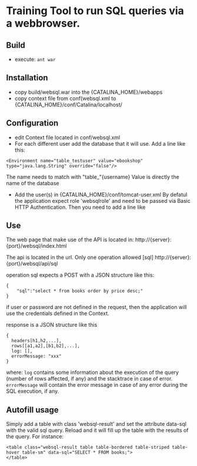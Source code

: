 # Training Tool to run SQL queries via a webbrowser. 

## Build
- execute:   `ant war`

## Installation
- copy build/websql.war into the {CATALINA_HOME}/webapps
- copy context file from conf(websql.xml to {CATALINA_HOME}/conf/Catalina/localhost/

## Configuration
- edit Context file located in conf/websql.xml
- For each different user add the database that it will use. Add a line like this:

```
<Environment name="table_testuser" value="ebookshop"  type="java.lang.String" override="false"/>       
```
The name needs to match with "table_"{username}
Value is directly the name of the database

- Add the user(s) in {CATALINA_HOME}/conf/tomcat-user.xml
By defatul the application expect role 'websqlrole' and need to be passed via Basic HTTP Authentication. Then you need to add a line like 

  <user username="testuser" password="test"  roles="websqlrole"/>


## Use
The web page that make use of the API is located in:
http://{server}:{port}/websql/index.html

The api is located in the url. Only one operation allowed [sql]
http://{server}:{port}/websql/api/sql

operation sql expects a POST with a JSON structure like this:
```
{
	"sql":"select * from books order by price desc;"
}
```
if user or password are not defined in the request, then the application will use the credentials defined in the Context.

response is a JSON structure like this
```
{
  headers[h1,h2,...],
  rows[[a1,a2],[b1,b2],...],
  log: [],
  errorMessage: "xxx"
}
```
where:
`log` contains some information about the execution of the query (number of rows affected, if any) and the stacktrace in case of error.
`errorMessage` will contain the error message in case of any error during the SQL execution, if any.


## Autofill usage

Simply add a table with class 'websql-result' and set the attribute data-sql with the valid sql query. Reload and it will fill up the table with the results of the query. For instance:

```
<table class="websql-result table table-bordered table-striped table-hover table-sm" data-sql="SELECT * FROM books;">
</table>    
```
